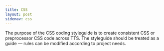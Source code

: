 ```yaml
---
title: CSS
layout: post
sidenav: css
---
```


The purpose of the CSS coding styleguide is to create consistent CSS or
preprocessor CSS code across TTS. The styleguide should be treated as a guide
&mdash; rules can be modified according to project needs.
